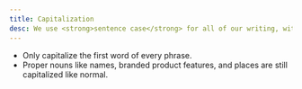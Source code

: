 ```yaml
---
title: Capitalization
desc: We use <strong>sentence case</strong> for all of our writing, with the exception of eyebrow headers (which are in all caps).
---
```


- Only capitalize the first word of every phrase.
- Proper nouns like names, branded product features, and places are still capitalized like normal.

<dialtone-usage>
<template #do>

- Search contacts and messages
- ![Correct: Eyebrow text styled as uppercase](/assets/images/eyebrow--do.png)

</template>
<template #dont>

- Search Contacts and Messages
- ![Incorrect: Eyebrow text styled as lowcase](/assets/images/eyebrow--dont.png)

</template>
</dialtone-usage>

<script setup>
  import DialtoneUsage from '@baseComponents/DialtoneUsage.vue';
</script>
